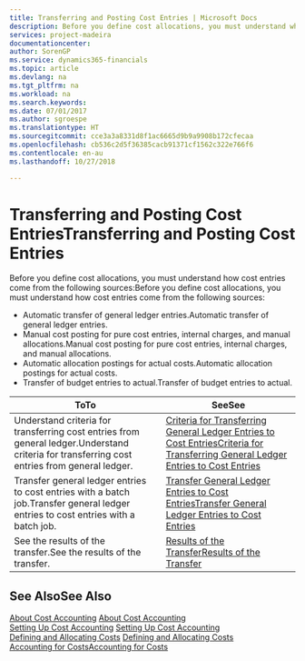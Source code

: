 ```yaml
---
title: Transferring and Posting Cost Entries | Microsoft Docs
description: Before you define cost allocations, you must understand where cost entries come from.
services: project-madeira
documentationcenter: 
author: SorenGP
ms.service: dynamics365-financials
ms.topic: article
ms.devlang: na
ms.tgt_pltfrm: na
ms.workload: na
ms.search.keywords: 
ms.date: 07/01/2017
ms.author: sgroespe
ms.translationtype: HT
ms.sourcegitcommit: cce3a3a8331d8f1ac6665d9b9a9908b172cfecaa
ms.openlocfilehash: cb536c2d5f36385cacb91371cf1562c322e766f6
ms.contentlocale: en-au
ms.lasthandoff: 10/27/2018

---
```

# <a name="transferring-and-posting-cost-entries"></a><span data-ttu-id="03b2f-103">Transferring and Posting Cost Entries</span><span class="sxs-lookup"><span data-stu-id="03b2f-103">Transferring and Posting Cost Entries</span></span>
<span data-ttu-id="03b2f-104">Before you define cost allocations, you must understand how cost entries come from the following sources:</span><span class="sxs-lookup"><span data-stu-id="03b2f-104">Before you define cost allocations, you must understand how cost entries come from the following sources:</span></span>  

-   <span data-ttu-id="03b2f-105">Automatic transfer of general ledger entries.</span><span class="sxs-lookup"><span data-stu-id="03b2f-105">Automatic transfer of general ledger entries.</span></span>  
-   <span data-ttu-id="03b2f-106">Manual cost posting for pure cost entries, internal charges, and manual allocations.</span><span class="sxs-lookup"><span data-stu-id="03b2f-106">Manual cost posting for pure cost entries, internal charges, and manual allocations.</span></span>  
-   <span data-ttu-id="03b2f-107">Automatic allocation postings for actual costs.</span><span class="sxs-lookup"><span data-stu-id="03b2f-107">Automatic allocation postings for actual costs.</span></span>  
-   <span data-ttu-id="03b2f-108">Transfer of budget entries to actual.</span><span class="sxs-lookup"><span data-stu-id="03b2f-108">Transfer of budget entries to actual.</span></span>  

|<span data-ttu-id="03b2f-109">**To**</span><span class="sxs-lookup"><span data-stu-id="03b2f-109">**To**</span></span>|<span data-ttu-id="03b2f-110">**See**</span><span class="sxs-lookup"><span data-stu-id="03b2f-110">**See**</span></span>|  
|------------|-------------|  
|<span data-ttu-id="03b2f-111">Understand criteria for transferring cost entries from general ledger.</span><span class="sxs-lookup"><span data-stu-id="03b2f-111">Understand criteria for transferring cost entries from general ledger.</span></span>|[<span data-ttu-id="03b2f-112">Criteria for Transferring General Ledger Entries to Cost Entries</span><span class="sxs-lookup"><span data-stu-id="03b2f-112">Criteria for Transferring General Ledger Entries to Cost Entries</span></span>](finance-criteria-for-transferring-general-ledger-entries-to-cost-entries.md)|  
|<span data-ttu-id="03b2f-113">Transfer general ledger entries to cost entries with a batch job.</span><span class="sxs-lookup"><span data-stu-id="03b2f-113">Transfer general ledger entries to cost entries with a batch job.</span></span>|[<span data-ttu-id="03b2f-114">Transfer General Ledger Entries to Cost Entries</span><span class="sxs-lookup"><span data-stu-id="03b2f-114">Transfer General Ledger Entries to Cost Entries</span></span>](finance-how-to-transfer-general-ledger-entries-to-cost-entries.md)|  
|<span data-ttu-id="03b2f-115">See the results of the transfer.</span><span class="sxs-lookup"><span data-stu-id="03b2f-115">See the results of the transfer.</span></span>|[<span data-ttu-id="03b2f-116">Results of the Transfer</span><span class="sxs-lookup"><span data-stu-id="03b2f-116">Results of the Transfer</span></span>](finance-results-of-the-transfer.md)|  

## <a name="see-also"></a><span data-ttu-id="03b2f-117">See Also</span><span class="sxs-lookup"><span data-stu-id="03b2f-117">See Also</span></span>  
 <span data-ttu-id="03b2f-118">[About Cost Accounting](finance-about-cost-accounting.md) </span><span class="sxs-lookup"><span data-stu-id="03b2f-118">[About Cost Accounting](finance-about-cost-accounting.md) </span></span>  
 <span data-ttu-id="03b2f-119">[Setting Up Cost Accounting](finance-set-up-cost-accounting.md) </span><span class="sxs-lookup"><span data-stu-id="03b2f-119">[Setting Up Cost Accounting](finance-set-up-cost-accounting.md) </span></span>  
 <span data-ttu-id="03b2f-120">[Defining and Allocating Costs](finance-define-and-allocate-costs.md) </span><span class="sxs-lookup"><span data-stu-id="03b2f-120">[Defining and Allocating Costs](finance-define-and-allocate-costs.md) </span></span>  
 [<span data-ttu-id="03b2f-121">Accounting for Costs</span><span class="sxs-lookup"><span data-stu-id="03b2f-121">Accounting for Costs</span></span>](finance-manage-cost-accounting.md)

